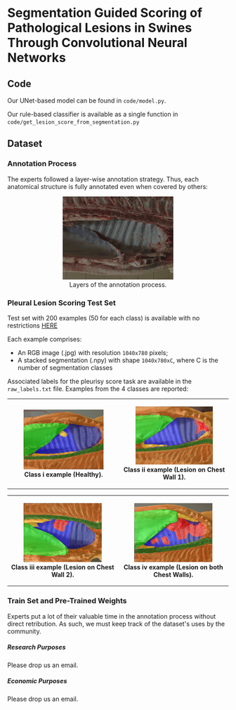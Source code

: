 # Segmentation Guided Scoring of Pathological Lesions in Swines Through Convolutional Neural Networks

## Code
Our UNet-based model can be found in ```code/model.py```. 

Our rule-based classifier is available as a single function in ```code/get_lesion_score_from_segmentation.py```

## Dataset
### Annotation Process
The experts followed a layer-wise annotation strategy. Thus, each anatomical structure is fully annotated even when covered by others:
<th>
  <p align="center">
    <img src="./imgs/annot.gif" alt="Example" width="50%" height="50%">
    <br>Layers of the annotation process.


### Pleural Lesion Scoring Test Set
Test set with 200 examples (50 for each class) is available with no restrictions [HERE](https://drive.google.com/open?id=1TvIU5NpMrJdyDrmNJtXF9i6uCS6f7MZ2)

Each example comprises:
- An RGB image (.jpg) with resolution ```1040x780``` pixels;
- A stacked segmentation (.npy) with shape ```1040x780xC```, where C is the number of segmentation classes
  
Associated labels for the pleurisy score task are available in the ```raw_labels.txt``` file.
Examples from the 4 classes are reported:

<table style="width:100%">
    <tr>
        <th>
            <p align="center">
            <img src="./imgs/0.jpg" alt="Example" width="75%" height="75%">
            <br>Class i example (Healthy).
            </p>
        </th>
        <th>
            <p align="center">
            <img src="./imgs/1.jpg" alt="Example" width="75%" height="75%">
            <br>Class ii example (Lesion on Chest Wall 1).
            </p>
        </th>
     </tr>
 </table>

<table style="width:100%">
    <tr>
        <th>
            <p align="center">
            <img src="./imgs/2.jpg" alt="Example" width="75%" height="75%">
            <br>Class iii example (Lesion on Chest Wall 2).
            </p>
        </th>
        <th>
            <p align="center">
            <img src="./imgs/3.jpg" alt="Example" width="75%" height="75%">
            <br>Class iv example (Lesion on both Chest Walls).
            </p>
        </th>
     </tr>
 </table>



### Train Set and Pre-Trained Weights
Experts put a lot of their valuable time in the annotation process without direct retribution. As such, we must keep track of the dataset's uses by the community.

##### Research Purposes
Please drop us an email.

##### Economic Purposes
Please drop us an email.
